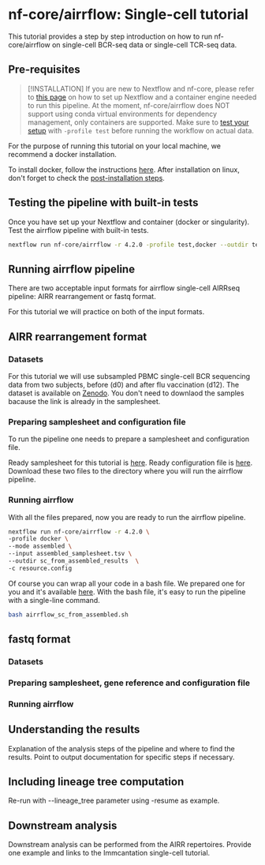 # nf-core/airrflow: Single-cell tutorial

This tutorial provides a step by step introduction on how to run nf-core/airrflow on single-cell BCR-seq data or single-cell TCR-seq data.

## Pre-requisites

> [!INSTALLATION]
> If you are new to Nextflow and nf-core, please refer to [this page](https://nf-co.re/docs/usage/installation) on how to set up Nextflow and a container engine needed to run this pipeline. At the moment, nf-core/airrflow does NOT support using conda virtual environments for dependency management, only containers are supported. Make sure to [test your setup](https://nf-co.re/docs/usage/introduction#how-to-run-a-pipeline) with `-profile test` before running the workflow on actual data.

For the purpose of running this tutorial on your local machine, we recommend a docker installation.

To install docker, follow the instructions [here](https://docs.docker.com/engine/install/). After installation on linux, don't forget to check the [post-installation steps](https://docs.docker.com/engine/install/linux-postinstall/).

## Testing the pipeline with built-in tests

Once you have set up your Nextflow and container (docker or singularity). Test the airrflow pipeline with built-in tests. 

```bash
nextflow run nf-core/airrflow -r 4.2.0 -profile test,docker --outdir test_results
```


## Running airrflow pipeline
There are two acceptable input formats for airrflow single-cell AIRRseq pipeline: AIRR rearrangement or fastq format. 

For this tutorial we will practice on both of the input formats. 

## AIRR rearrangement format
### Datasets

For this tutorial we will use subsampled PBMC single-cell BCR sequencing data from two subjects, before (d0) and after flu vaccination (d12). The dataset is available on [Zenodo](https://zenodo.org/doi/10.5281/zenodo.11373740). You don't need to downlaod the samples bacause the link is already in the samplesheet. 

### Preparing samplesheet and configuration file

To run the pipeline one needs to prepare a samplesheet and configuration file. 

Ready samplesheet for this tutorial is [here](sample_data_code/assembled_samplesheet.tsv).
Ready configuration file is [here](sample_data_code/resource.config). 
Download these two files to the directory where you will run the airrflow pipeline. 

### Running airrflow 

With all the files prepared, now you are ready to run the airrflow pipeline. 

```bash
nextflow run nf-core/airrflow -r 4.2.0 \
-profile docker \
--mode assembled \
--input assembled_samplesheet.tsv \
--outdir sc_from_assembled_results  \
-c resource.config
```
Of course you can wrap all your code in a bash file. We prepared one for you and it's available [here](sample_data_code/airrflow_sc_from_assembled.sh).
With the bash file, it's easy to run the pipeline with a single-line command. 

```bash
bash airrflow_sc_from_assembled.sh
```


## fastq format
### Datasets

### Preparing samplesheet, gene reference and configuration file

### Running airrflow


## Understanding the results

Explanation of the analysis steps of the pipeline and where to find the results. Point to output documentation for specific steps if necessary.

## Including lineage tree computation

Re-run with --lineage_tree parameter using -resume as example.

## Downstream analysis

Downstream analysis can be performed from the AIRR repertoires. Provide one example and links to the Immcantation single-cell tutorial.
